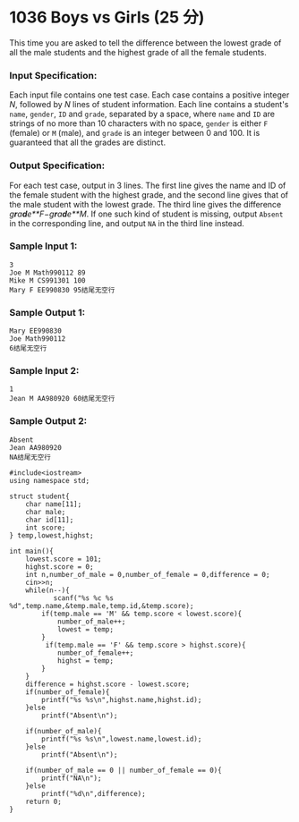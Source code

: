 # 1036 Boys vs Girls (25 分)

This time you are asked to tell the difference between the lowest grade of all the male students and the highest grade of all the female students.

### Input Specification:

Each input file contains one test case. Each case contains a positive integer *N*, followed by *N* lines of student information. Each line contains a student's `name`, `gender`, `ID` and `grade`, separated by a space, where `name` and `ID` are strings of no more than 10 characters with no space, `gender` is either `F` (female) or `M` (male), and `grade` is an integer between 0 and 100. It is guaranteed that all the grades are distinct.

### Output Specification:

For each test case, output in 3 lines. The first line gives the name and ID of the female student with the highest grade, and the second line gives that of the male student with the lowest grade. The third line gives the difference *g**r**a**d**e**F*−*g**r**a**d**e**M*. If one such kind of student is missing, output `Absent` in the corresponding line, and output `NA` in the third line instead.

### Sample Input 1:

```in
3
Joe M Math990112 89
Mike M CS991301 100
Mary F EE990830 95结尾无空行
```

### Sample Output 1:

```out
Mary EE990830
Joe Math990112
6结尾无空行
```

### Sample Input 2:

```in
1
Jean M AA980920 60结尾无空行
```

### Sample Output 2:

```out
Absent
Jean AA980920
NA结尾无空行
```

```
#include<iostream>
using namespace std;

struct student{
    char name[11];
    char male;
    char id[11];
    int score;
} temp,lowest,highst;

int main(){
    lowest.score = 101;
    highst.score = 0;
    int n,number_of_male = 0,number_of_female = 0,difference = 0;
    cin>>n;
    while(n--){
		   scanf("%s %c %s %d",temp.name,&temp.male,temp.id,&temp.score);
        if(temp.male == 'M' && temp.score < lowest.score){
            number_of_male++;
            lowest = temp;
        }
         if(temp.male == 'F' && temp.score > highst.score){
            number_of_female++;
            highst = temp;
        }
    }
    difference = highst.score - lowest.score;
    if(number_of_female){
        printf("%s %s\n",highst.name,highst.id);
    }else
        printf("Absent\n");
    
    if(number_of_male){
        printf("%s %s\n",lowest.name,lowest.id);
    }else
        printf("Absent\n");
    
    if(number_of_male == 0 || number_of_female == 0){
        printf("NA\n");
    }else
        printf("%d\n",difference);
    return 0;
}
```

